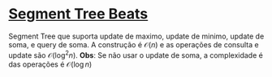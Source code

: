 # [Segment Tree Beats](seg_tree_beats.cpp)

Segment Tree que suporta update de maximo, update de minimo, update de soma, e query de soma. A construção é $\mathcal{O}(n)$ e as operações de consulta e update são $\mathcal{O}(\log^2 n)$.
**Obs**: Se não usar o update de soma, a complexidade é das operações é $\mathcal{O}(\log n)$

